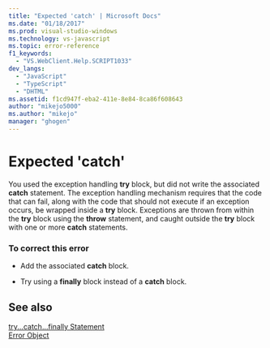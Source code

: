 ```yaml
---
title: "Expected 'catch' | Microsoft Docs"
ms.date: "01/18/2017"
ms.prod: visual-studio-windows
ms.technology: vs-javascript
ms.topic: error-reference
f1_keywords: 
  - "VS.WebClient.Help.SCRIPT1033"
dev_langs: 
  - "JavaScript"
  - "TypeScript"
  - "DHTML"
ms.assetid: f1cd947f-eba2-411e-8e84-8ca86f608643
author: "mikejo5000"
ms.author: "mikejo"
manager: "ghogen"
---
```

# Expected 'catch'
You used the exception handling **try** block, but did not write the associated **catch** statement. The exception handling mechanism requires that the code that can fail, along with the code that should not execute if an exception occurs, be wrapped inside a **try** block. Exceptions are thrown from within the **try** block using the **throw** statement, and caught outside the **try** block with one or more **catch** statements.  
  
### To correct this error  
  
- Add the associated **catch** block.  
  
- Try using a **finally** block instead of a **catch** block.  
  
## See also  
 [try...catch...finally Statement](https://developer.mozilla.org/docs/Web/JavaScript/Reference/Statements/try...catch)   
 [Error Object](https://developer.mozilla.org/docs/Web/JavaScript/Reference/Global_Objects/Error)